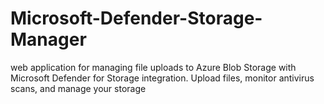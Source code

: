# Microsoft-Defender-Storage-Manager
web application for managing file uploads to Azure Blob Storage with Microsoft Defender for Storage integration. Upload files, monitor antivirus scans, and manage your storage
